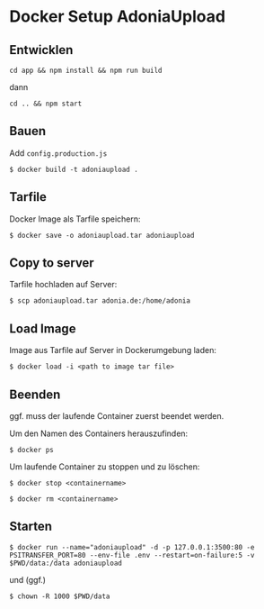 # Docker Setup AdoniaUpload

## Entwicklen
`cd app && npm install && npm run build`

dann

`cd .. && npm start`

## Bauen

Add `config.production.js`

`$ docker build -t adoniaupload .`

## Tarfile

Docker Image als Tarfile speichern:

`$ docker save -o adoniaupload.tar adoniaupload`

## Copy to server

Tarfile hochladen auf Server:

`$ scp adoniaupload.tar adonia.de:/home/adonia`

## Load Image

Image aus Tarfile auf Server in Dockerumgebung laden:

`$ docker load -i <path to image tar file>`

## Beenden

ggf. muss der laufende Container zuerst beendet werden.

Um den Namen des Containers herauszufinden:

`$ docker ps`

Um laufende Container zu stoppen und zu löschen:

`$ docker stop <containername>`

`$ docker rm <containername>`

## Starten

`$ docker run --name="adoniaupload" -d -p 127.0.0.1:3500:80 -e PSITRANSFER_PORT=80 --env-file .env --restart=on-failure:5 -v $PWD/data:/data adoniaupload`

und (ggf.)

`$ chown -R 1000 $PWD/data`
